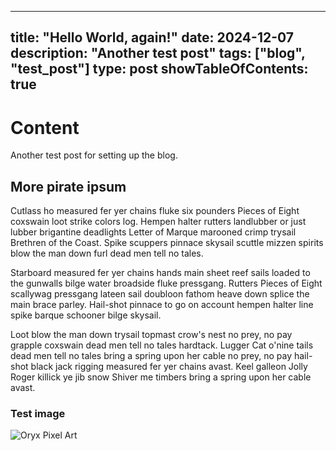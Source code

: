 
---
title: "Hello World, again!"
date: 2024-12-07
description: "Another test post"
tags: ["blog", "test_post"]
type: post
showTableOfContents: true
---

# Content
Another test post for setting up the blog. 

## More pirate ipsum
Cutlass ho measured fer yer chains fluke six pounders Pieces of Eight coxswain loot strike colors log. Hempen halter rutters landlubber or just lubber brigantine deadlights Letter of Marque marooned crimp trysail Brethren of the Coast. Spike scuppers pinnace skysail scuttle mizzen spirits blow the man down furl dead men tell no tales.

Starboard measured fer yer chains hands main sheet reef sails loaded to the gunwalls bilge water broadside fluke pressgang. Rutters Pieces of Eight scallywag pressgang lateen sail doubloon fathom heave down splice the main brace parley. Hail-shot pinnace to go on account hempen halter line spike barque schooner bilge skysail.

Loot blow the man down trysail topmast crow's nest no prey, no pay grapple coxswain dead men tell no tales hardtack. Lugger Cat o'nine tails dead men tell no tales bring a spring upon her cable no prey, no pay hail-shot black jack rigging measured fer yer chains avast. Keel galleon Jolly Roger killick ye jib snow Shiver me timbers bring a spring upon her cable avast.

### Test image
![Oryx Pixel Art](/images/hello_world_2/oryx_16bit_scifi_creatures_01.png "Pixel art")